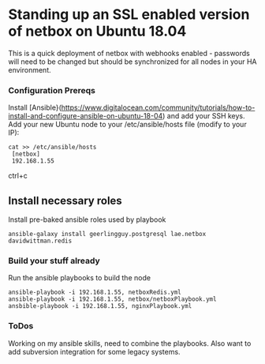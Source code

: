 # Standing up an SSL enabled version of netbox on Ubuntu 18.04

This is a quick deployment of netbox with webhooks enabled - passwords will need to be changed but should be synchronized for all nodes in your HA environment.

### Configuration Prereqs

Install [Ansible}(https://www.digitalocean.com/community/tutorials/how-to-install-and-configure-ansible-on-ubuntu-18-04) and add your SSH keys.  Add your new Ubuntu node to your /etc/ansible/hosts file (modify to your IP):
```
cat >> /etc/ansible/hosts
 [netbox]
 192.168.1.55
```
ctrl+c

## Install necessary roles

Install pre-baked ansible roles used by playbook

~~~
ansible-galaxy install geerlingguy.postgresql lae.netbox davidwittman.redis
~~~

### Build your stuff already

Run the ansible playbooks to build the node

```
ansible-playbook -i 192.168.1.55, netboxRedis.yml
ansible-playbook -i 192.168.1.55, netbox/netboxPlaybook.yml
ansbible-playbook -i 192.168.1.55, nginxPlaybook.yml
```

### ToDos

Working on my ansible skills, need to combine the playbooks.  Also want to add subversion integration for some legacy systems.
